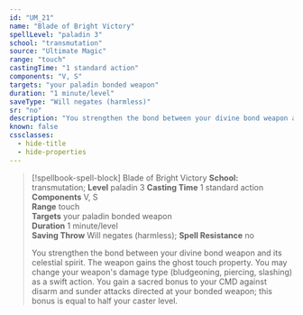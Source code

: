 ```yaml
---
id: "UM_21"
name: "Blade of Bright Victory"
spellLevel: "paladin 3"
school: "transmutation"
source: "Ultimate Magic"
range: "touch"
castingTime: "1 standard action"
components: "V, S"
targets: "your paladin bonded weapon"
duration: "1 minute/level"
saveType: "Will negates (harmless)"
sr: "no"
description: "You strengthen the bond between your divine bond weapon and its celestial spirit. The weapon gains the ghost touch property. You may change your weapon's damage type (bludgeoning, piercing, slashing) as a swift action. You gain a sacred bonus to your CMD against disarm and sunder attacks directed at your bonded weapon; this bonus is equal to half your caster level."
known: false
cssclasses:
  - hide-title
  - hide-properties
---
```


> [!spellbook-spell-block] Blade of Bright Victory
> **School:** transmutation; **Level** paladin 3
> **Casting Time** 1 standard action  
> **Components** V, S  
> **Range** touch  
> **Targets** your paladin bonded weapon  
> **Duration** 1 minute/level  
> **Saving Throw** Will negates (harmless); **Spell Resistance** no
> 
> You strengthen the bond between your divine bond weapon and its celestial spirit. The weapon gains the ghost touch property. You may change your weapon's damage type (bludgeoning, piercing, slashing) as a swift action. You gain a sacred bonus to your CMD against disarm and sunder attacks directed at your bonded weapon; this bonus is equal to half your caster level.